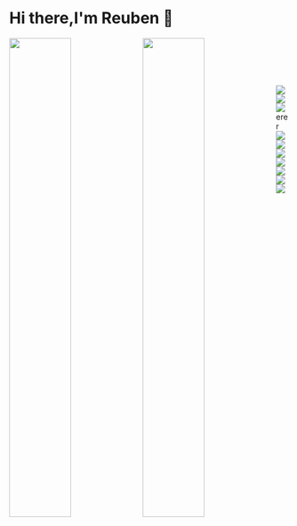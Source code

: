 # Hi there,I'm Reuben 👋

<img align="left" width="47%" src="https://github-readme-stats.vercel.app/api?username=reubenAcheldive&show_icons=true&theme=radical" />
<img  align="left" width="47%" src="https://github-readme-stats.vercel.app/api/top-langs/?username=reubenAcheldive&layout=compact" />
<br/>
<br/><br/><br/><br/>
<img  align="left"  src="https://img.shields.io/badge/angular-%23DD0031.svg?style=for-the-badge&logo=angular&logoColor=white" />
<img  align="left"  src="https://img.shields.io/badge/express.js-%23404d59.svg?style=for-the-badge&logo=express&logoColor=%2361DAFB" />
<img  align="left"  src="https://img.shields.io/badge/jquery-%230769AD.svg?style=for-the-badge&logo=jquery&logoColor=white" />
 erer
<img  align="left"  src="https://img.shields.io/badge/nestjs-%23E0234E.svg?style=for-the-badge&logo=nestjs&logoColor=white" />
<img  align="left"  src="https://img.shields.io/badge/node.js-6DA55F?style=for-the-badge&logo=node.js&logoColor=white" />
<img  align="left"  src="https://img.shields.io/badge/react-%2320232a.svg?style=for-the-badge&logo=react&logoColor=%2361DAFB" />

<img  align="left"  src="https://img.shields.io/badge/redux-%23593d88.svg?style=for-the-badge&logo=redux&logoColor=white" />

<img  align="left"  src="https://img.shields.io/badge/rxjs-%23B7178C.svg?style=for-the-badge&logo=reactivex&logoColor=white" />

<img  align="left"  src="https://img.shields.io/badge/SASS-hotpink.svg?style=for-the-badge&logo=SASS&logoColor=white" />

<img  align="left"  src="https://img.shields.io/badge/styled--components-DB7093?style=for-the-badge&logo=styled-components&logoColor=white" />





